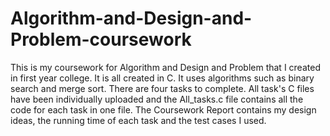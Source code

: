 # Algorithm-and-Design-and-Problem-coursework

This is my coursework for Algorithm and Design and Problem that I created in first year college. It is all created in C. It uses algorithms such as binary search and merge sort. There are four tasks to complete. All task's C files have been individually uploaded and the All_tasks.c file contains all the code for each task in one file. The Coursework Report contains my design ideas, the running time of each task and the test cases I used.
